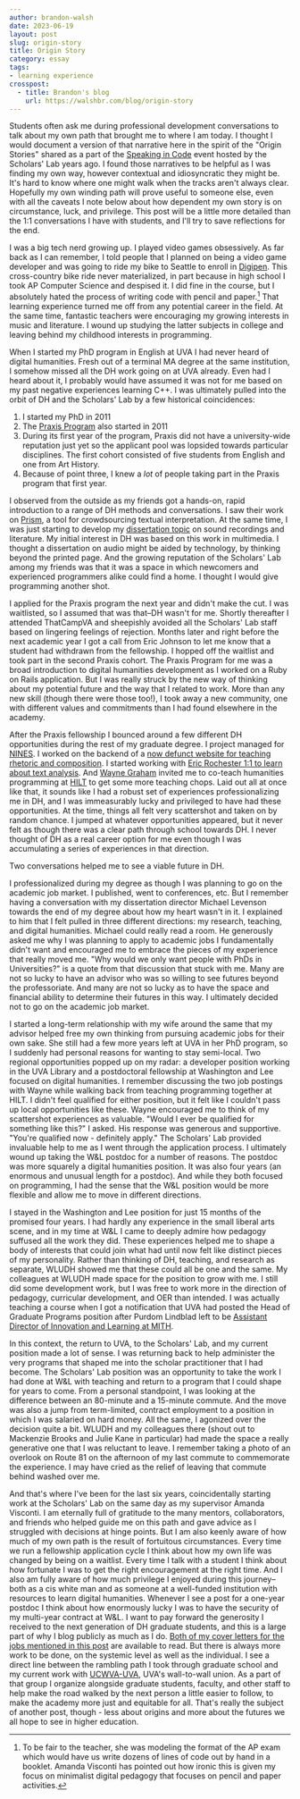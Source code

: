 ```yaml
---
author: brandon-walsh
date: 2023-06-19
layout: post
slug: origin-story
title: Origin Story
category: essay
tags:
- learning experience
crosspost:
  - title: Brandon's blog
    url: https://walshbr.com/blog/origin-story
---
```

Students often ask me during professional development conversations to talk about my own path that brought me to where I am today. I thought I would document a version of that narrative here in the spirit of the "Origin Stories" shared as a part of the [Speaking in Code](https://codespeak.scholarslab.org/starting/) event hosted by the Scholars' Lab years ago. I found those narratives to be helpful as I was finding my own way, however contextual and idiosyncratic they might be. It's hard to know where one might walk when the tracks aren't always clear. Hopefully my own winding path will prove useful to someone else, even with all the caveats I note below about how dependent my own story is on circumstance, luck, and privilege. This post will be a little more detailed than the 1:1 conversations I have with students, and I'll try to save reflections for the end.

I was a big tech nerd growing up. I played video games obsessively. As far back as I can remember, I told people that I planned on being a video game developer and was going to ride my bike to Seattle to enroll in [Digipen](https://www.digipen.edu/). This cross-country bike ride never materialized, in part because in high school I took AP Computer Science and despised it. I did fine in the course, but I absolutely hated the process of writing code with pencil and paper.[^1] That learning experience turned me off from any potential career in the field. At the same time, fantastic teachers were encouraging my growing interests in music and literature. I wound up studying the latter subjects in college and leaving behind my childhood interests in programming. 

When I started my PhD program in English at UVA I had never heard of digital humanities. Fresh out of a terminal MA degree at the same institution, I somehow missed all the DH work going on at UVA already. Even had I heard about it, I probably would have assumed it was not for me based on my past negative experiences learning C++. I was ultimately pulled into the orbit of DH and the Scholars' Lab by a few historical coincidences:

1. I started my PhD in 2011
2. The [Praxis Program](https://praxis.scholarslab.org/) also started in 2011
3. During its first year of the program, Praxis did not have a university-wide reputation just yet so the applicant pool was lopsided towards particular disciplines. The first cohort consisted of five students from English and one from Art History.
4. Because of point three, I knew a *lot* of people taking part in the Praxis program that first year. 

I observed from the outside as my friends got a hands-on, rapid introduction to a range of DH methods and conversations. I saw their work on [Prism](http://prism.scholarslab.org/), a tool for crowdsourcing textual interpretation. At the same time, I was just starting to develop my [dissertation topic](https://libraetd.lib.virginia.edu/public_view/sb397846h) on sound recordings and literature. My initial interest in DH was based on this work in multimedia. I thought a dissertation on audio might be aided by technology, by thinking beyond the printed page. And the growing reputation of the Scholars' Lab among my friends was that it was a space in which newcomers and experienced programmers alike could find a home. I thought I would give programming another shot. 

I applied for the Praxis program the next year and didn't make the cut. I was waitlisted, so I assumed that was that–DH wasn't for me. Shortly thereafter I attended ThatCampVA and sheepishly avoided all the Scholars' Lab staff based on lingering feelings of rejection. Months later and right before the next academic year I got a call from Eric Johnson to let me know that a student had withdrawn from the fellowship. I hopped off the waitlist and took part in the second Praxis cohort. The Praxis Program for me was a broad introduction to digital humanities development as I worked on a Ruby on Rails application. But I was really struck by the new way of thinking about my potential future and the way that I related to work. More than any new skill (though there were those too!), I took away a new community, one with different values and commitments than I had found elsewhere in the academy.

After the Praxis fellowship I bounced around a few different DH opportunities during the rest of my graduate degree. I project managed for [NINES](https://nines.org/). I worked on the backend of a [now defunct website for teaching rhetoric and composition](https://news.virginia.edu/content/little-red-schoolhouse-opens-online-campus). I started working with [Eric Rochester 1:1 to learn about text analysis](https://walshbr.com/blog/dh-mentoring/). And [Wayne Graham](https://waynegraham.github.io/) invited me to co-teach humanities programming at [HILT](https://dhtraining.org/hilt) to get some more teaching chops. Laid out all at once like that, it sounds like I had a robust set of experiences professionalizing me in DH, and I was immeasurably lucky and privileged to have had these opportunities. At the time, things all felt very scattershot and taken on by random chance. I jumped at whatever opportunities appeared, but it never felt as though there was a clear path through school towards DH. I never thought of DH as a real career option for me even though I was accumulating a series of experiences in that direction. 

Two conversations helped me to see a viable future in DH. 

I professionalized during my degree as though I was planning to go on the academic job market. I published, went to conferences, etc. But I remember having a conversation with my dissertation director Michael Levenson towards the end of my degree about how my heart wasn't in it. I explained to him that I felt pulled in three different directions: my research, teaching, and digital humanities. Michael could really read a room. He generously asked me why I was planning to apply to academic jobs I fundamentally didn't want and encouraged me to embrace the pieces of my experience that really moved me. "Why would we only want people with PhDs in Universities?" is a quote from that discussion that stuck with me.  Many are not so lucky to have an advisor who was so willing to see futures beyond the professoriate. And many are not so lucky as to have the space and financial ability to determine their futures in this way. I ultimately decided not to go on the academic job market.

I started a long-term relationship with my wife around the same that my advisor helped free my own thinking from pursuing academic jobs for their own sake. She still had a few more years left at UVA in her PhD program, so I suddenly had personal reasons for wanting to stay semi-local. Two regional opportunities popped up on my radar: a developer position working in the UVA Library and a postdoctoral fellowship at Washington and Lee focused on digital humanities. I remember discussing the two job postings with Wayne while walking back from teaching programming together at HILT. I didn't feel qualified for either position, but it felt like I couldn't pass up local opportunities like these. Wayne encouraged me to think of my scattershot experiences as valuable. "Would I ever be qualified for something like this?" I asked. His response was generous and supportive. "You're qualified now - definitely apply." The Scholars' Lab provided invaluable help to me as I went through the application process. I ultimately wound up taking the W&L postdoc for a number of reasons. The postdoc was more squarely a digital humanities position. It was also four years (an enormous and unusual length for a postdoc). And while they both focused on programming, I had the sense that the W&L position would be more flexible and allow me to move in different directions.

I stayed in the Washington and Lee position for just 15 months of the promised four years. I had hardly any experience in the small liberal arts scene, and in my time at W&L I came to deeply admire how pedagogy suffused all the work they did. These experiences helped me to shape a body of interests that could join what had until now felt like distinct pieces of my personality. Rather than thinking of DH, teaching, and research as separate, WLUDH showed me that these could all be one and the same. My colleagues at WLUDH made space for the position to grow with me. I still did some development work, but I was free to work more in the direction of pedagogy, curricular development, and OER than intended. I was actually teaching a course when I got a notification that UVA had posted the Head of Graduate Programs position after Purdom Lindblad left to be [Assistant Director of Innovation and Learning at MITH](https://archive.mith.umd.edu/mith-2020/index.html%3Fp=17681.html).

In this context, the return to UVA, to the Scholars' Lab, and my current position made a lot of sense. I was returning back to help administer the very programs that shaped me into the scholar practitioner that I had become. The Scholars' Lab position was an opportunity to take the work I had done at W&L with teaching and return to a program that I could shape for years to come. From a personal standpoint, I was looking at the difference between an 80-minute and a 15-minute commute. And the move was also a jump from term-limited, contract employment to a position in which I was salaried on hard money. All the same, I agonized over the decision quite a bit. WLUDH and my colleagues there (shout out to Mackenzie Brooks and Julie Kane in particular) had made the space a really generative one that I was reluctant to leave. I remember taking a photo of an overlook on Route 81 on the afternoon of my last commute to commemorate the experience. I may have cried as the relief of leaving that commute behind washed over me.

And that's where I've been for the last six years, coincidentally starting work at the Scholars' Lab on the same day as my supervisor Amanda Visconti. I am eternally full of gratitude to the many mentors, collaborators, and friends who helped guide me on this path and gave advice as I struggled with decisions at hinge points. But I am also keenly aware of how much of my own path is the result of fortuitous  circumstances. Every time we run a fellowship application cycle I think about how my own life was changed by being on a waitlist. Every time I talk with a student I think about how fortunate I was to get the right encouragement at the right time. And I also am fully aware of how much privilege I enjoyed during this journey–both as a cis white man and as someone at a well-funded institution with resources to learn digital humanities. Whenever I see a post for a one-year postdoc I think about how enormously lucky I was to have the security of my multi-year contract at W&L. I want to pay forward the generosity I received to the next generation of DH graduate students, and this is a large part of why I blog publicly as much as I do. [Both of my cover letters for the jobs mentioned in this post](http://walshbr.com/blog/dh-cover-letters/) are available to read. But there is always more work to be done, on the systemic level as well as the individual. I see a direct line between the rambling path I took through graduate school and my current work with [UCWVA-UVA](https://ucwva.org/get-involved/), UVA's wall-to-wall union. As a part of that group I organize alongside graduate students, faculty, and other staff to help make the road walked by the next person a little easier to follow, to make the academy more just and equitable for all. That's really the subject of another post, though - less about origins and more about the futures we all hope to see in higher education.

[^1]: To be fair to the teacher, she was modeling the format of the AP exam which would have us write dozens of lines of code out by hand in a booklet. Amanda Visconti has pointed out how ironic this is given my focus on minimalist digital pedagogy that focuses on pencil and paper activities.
